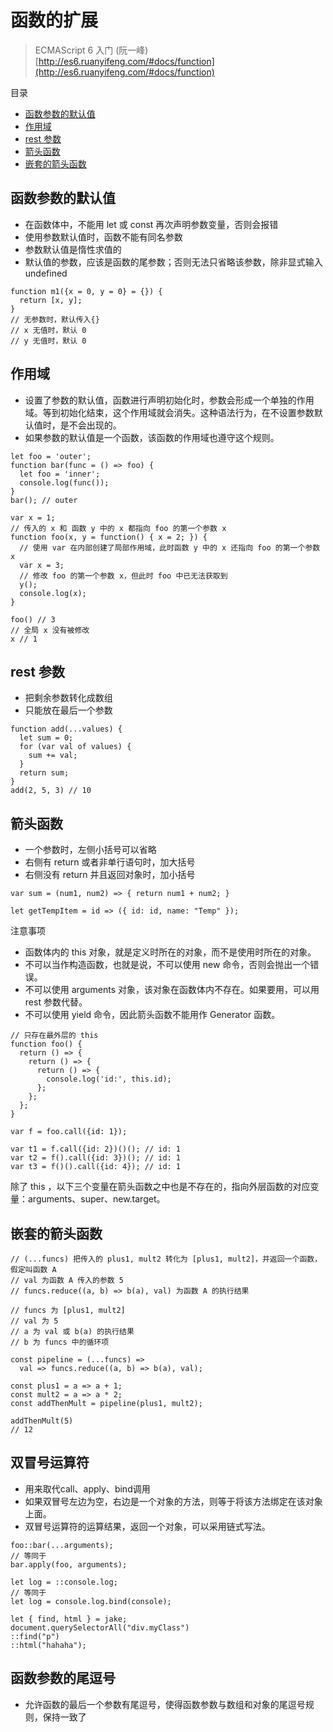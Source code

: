# 函数的扩展

> ECMAScript 6 入门 (阮一峰) [http://es6.ruanyifeng.com/#docs/function](http://es6.ruanyifeng.com/#docs/function)

目录

- [函数参数的默认值](#函数参数的默认值)
- [作用域](#作用域)
- [rest 参数](#rest-参数)
- [箭头函数](#箭头函数)
- [嵌套的箭头函数](#嵌套的箭头函数)

## 函数参数的默认值

- 在函数体中，不能用 let 或 const 再次声明参数变量，否则会报错
- 使用参数默认值时，函数不能有同名参数
- 参数默认值是惰性求值的
- 默认值的参数，应该是函数的尾参数；否则无法只省略该参数，除非显式输入undefined

```
function m1({x = 0, y = 0} = {}) {
  return [x, y];
}
// 无参数时，默认传入{}
// x 无值时，默认 0
// y 无值时，默认 0
```

## 作用域

- 设置了参数的默认值，函数进行声明初始化时，参数会形成一个单独的作用域。等到初始化结束，这个作用域就会消失。这种语法行为，在不设置参数默认值时，是不会出现的。
- 如果参数的默认值是一个函数，该函数的作用域也遵守这个规则。

```
let foo = 'outer';
function bar(func = () => foo) {
  let foo = 'inner';
  console.log(func());
}
bar(); // outer
```

```
var x = 1;
// 传入的 x 和 函数 y 中的 x 都指向 foo 的第一个参数 x 
function foo(x, y = function() { x = 2; }) {
  // 使用 var 在内部创建了局部作用域，此时函数 y 中的 x 还指向 foo 的第一个参数 x
  var x = 3;
  // 修改 foo 的第一个参数 x，但此时 foo 中已无法获取到
  y();
  console.log(x);
}

foo() // 3
// 全局 x 没有被修改
x // 1
```

## rest 参数

- 把剩余参数转化成数组
- 只能放在最后一个参数

```
function add(...values) {
  let sum = 0;
  for (var val of values) {
    sum += val;
  }
  return sum;
}
add(2, 5, 3) // 10
```

## 箭头函数

- 一个参数时，左侧小括号可以省略
- 右侧有 return 或者非单行语句时，加大括号
- 右侧没有 return 并且返回对象时，加小括号

```
var sum = (num1, num2) => { return num1 + num2; }

let getTempItem = id => ({ id: id, name: "Temp" });
```

注意事项

- 函数体内的 this 对象，就是定义时所在的对象，而不是使用时所在的对象。
- 不可以当作构造函数，也就是说，不可以使用 new 命令，否则会抛出一个错误。
- 不可以使用 arguments 对象，该对象在函数体内不存在。如果要用，可以用 rest 参数代替。
- 不可以使用 yield 命令，因此箭头函数不能用作 Generator 函数。

```
// 只存在最外层的 this
function foo() {
  return () => {
    return () => {
      return () => {
        console.log('id:', this.id);
      };
    };
  };
}

var f = foo.call({id: 1});

var t1 = f.call({id: 2})()(); // id: 1
var t2 = f().call({id: 3})(); // id: 1
var t3 = f()().call({id: 4}); // id: 1
```

除了 this ，以下三个变量在箭头函数之中也是不存在的，指向外层函数的对应变量：arguments、super、new.target。

## 嵌套的箭头函数

```
// (...funcs) 把传入的 plus1, mult2 转化为 [plus1, mult2]，并返回一个函数，假定叫函数 A
// val 为函数 A 传入的参数 5
// funcs.reduce((a, b) => b(a), val) 为函数 A 的执行结果

// funcs 为 [plus1, mult2]
// val 为 5
// a 为 val 或 b(a) 的执行结果
// b 为 funcs 中的循环项

const pipeline = (...funcs) =>
  val => funcs.reduce((a, b) => b(a), val);

const plus1 = a => a + 1;
const mult2 = a => a * 2;
const addThenMult = pipeline(plus1, mult2);

addThenMult(5)
// 12
```

## 双冒号运算符

- 用来取代call、apply、bind调用
- 如果双冒号左边为空，右边是一个对象的方法，则等于将该方法绑定在该对象上面。
- 双冒号运算符的运算结果，返回一个对象，可以采用链式写法。

```
foo::bar(...arguments);
// 等同于
bar.apply(foo, arguments);

let log = ::console.log;
// 等同于
let log = console.log.bind(console);

let { find, html } = jake;
document.querySelectorAll("div.myClass")
::find("p")
::html("hahaha");
```

## 函数参数的尾逗号

- 允许函数的最后一个参数有尾逗号，使得函数参数与数组和对象的尾逗号规则，保持一致了